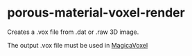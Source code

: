 # porous-material-voxel-render

Creates a .vox file from .dat or .raw 3D image.

The output .vox file must be used in [MagicaVoxel](https://ephtracy.github.io/)